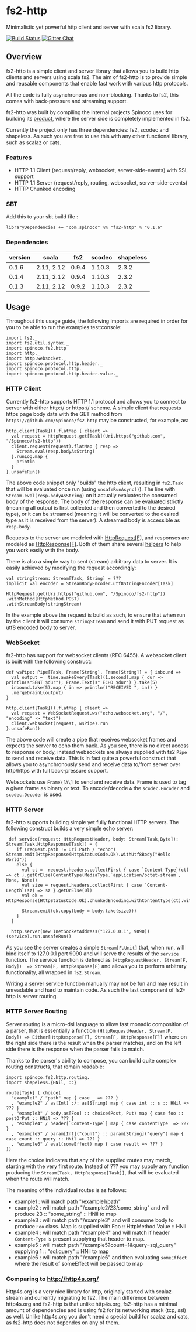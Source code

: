 # fs2-http

Minimalistic yet powerful http client and server with scala fs2 library. 

[![Build Status](https://travis-ci.org/Spinoco/fs2-http.svg?branch=master)](https://travis-ci.org/Spinoco/fs2-http)
[![Gitter Chat](https://badges.gitter.im/functional-streams-for-scala/fs2.svg)](https://gitter.im/fs2-http/Lobby)

## Overview

fs2-http is a simple client and server library that allows you to build http clients and servers using scala fs2. 
The aim of fs2-http is to provide simple and reusable components that enable fast work with various 
http protocols. 

All the code is fully asynchronous and non-blocking. Thanks to fs2, this comes with back-pressure and streaming support. 

fs2-http was built by compiling the internal projects Spinoco uses for building its [product](http://www.spinoco.com/), where the server side is completely implemented in fs2. 

Currently the project only has three dependencies: fs2, scodec and shapeless. As such you are free to use this with any other 
functional library, such as scalaz or cats. 


### Features

- HTTP 1.1 Client (request/reply, websocket, server-side-events) with SSL support
- HTTP 1.1 Server (request/reply, routing, websocket, server-side-events)
- HTTP Chunked encoding

### SBT

Add this to your sbt build file : 

```
libraryDependencies += "com.spinoco" %% "fs2-http" % "0.1.6" 
```

### Dependencies

version  |    scala  |   fs2  |  scodec | shapeless      
---------|-----------|--------|---------|-----------
0.1.6    | 2.11, 2.12| 0.9.4  | 1.10.3  | 2.3.2
0.1.4    | 2.11, 2.12| 0.9.4  | 1.10.3  | 2.3.2
0.1.3    | 2.11, 2.12| 0.9.2  | 1.10.3  | 2.3.2 


## Usage

Throughout this usage guide, the following imports are required in order for you to be able to run the examples test:console: 

```
import fs2._
import fs2.util.syntax._
import spinoco.fs2.http
import http._
import http.websocket._
import spinoco.protocol.http.header._
import spinoco.protocol.http._
import spinoco.protocol.http.header.value._
```


### HTTP Client 

Currently fs2-http supports HTTP 1.1 protocol and allows you to connect to server with either http:// or https:// scheme. 
A simple client that requests https page body data with the GET method from `https://github.com/Spinoco/fs2-http` may be constructed, for example, as:

``` 
http.client[Task]().flatMap { client =>
  val request = HttpRequest.get[Task](Uri.https("github.com", "/Spinoco/fs2-http"))
  client.request(request).flatMap { resp =>
    Stream.eval(resp.bodyAsString)
  }.runLog.map {
    println
  }
}.unsafeRun()
```

The above code snippet only "builds" the http client, resulting in `fs2.Task` that will be evaluated once run (using `unsafeRunAsync()`). 
The line with `Stream.eval(resp.bodyAsString)` on it actually evaluates the consumed body of the response. The body of the 
response can be evaluated strictly (meaning all output is first collected and then converted to the desired type), or it can be streamed (meaning it will be converted to the desired type as it is received from the server). A streamed body is accessible as `resp.body`. 
 
Requests to the server are modeled with [HttpRequest\[F\]](https://github.com/Spinoco/fs2-http/blob/master/src/main/scala/spinoco/fs2/http/HttpRequestOrResponse.scala#L116), and responses are modeled as [HttpResponse\[F\]](https://github.com/Spinoco/fs2-http/blob/master/src/main/scala/spinoco/fs2/http/HttpRequestOrResponse.scala#L232). Both of them share several [helpers](https://github.com/Spinoco/fs2-http/blob/master/src/main/scala/spinoco/fs2/http/HttpRequestOrResponse.scala#L17) to help you work easily with the body.  

There is also a simple way to sent (stream) arbitrary data to server. It is easily achieved by modifying the request accordingly:

```
val stringStream: Stream[Task, String] = ???
implicit val encoder = StreamBodyEncoder.utf8StringEncoder[Task]

HttpRequest.get(Uri.https("github.com", "/Spinoco/fs2-http"))
.withMethod(HttpMethod.POST)
.withStreamBody(stringStream)
```

In the example above the request is build as such, to ensure that when run by the client it will consume `stringStream` and send it with PUT request as utf8 encoded body to server. 


### WebSocket

fs2-http has support for websocket clients (RFC 6455). A websocket client is built with the following construct: 

```
def wsPipe: Pipe[Task, Frame[String], Frame[String]] = { inbound =>
  val output =  time.awakeEvery[Task](1.second).map { dur => println(s"SENT $dur"); Frame.Text(s" ECHO $dur") }.take(5)
  inbound.take(5).map { in => println(("RECEIVED ", in)) }
  .mergeDrainL(output)
}

http.client[Task]().flatMap { client =>
  val request = WebSocketRequest.ws("echo.websocket.org", "/", "encoding" -> "text")  
  client.websocket(request, wsPipe).run  
}.unsafeRun()
```
 
The above code will create a pipe that receives websocket frames and expects the server to echo them back. As you see, 
there is no direct access to response or body, instead websockets are always supplied with fs2 `Pipe` to send and receive data. 
This is in fact quite a powerful construct that allows you to asynchronously send and receive data to/from server over http/https with full back-pressure support. 
 
Websockets use `Frame\[A\]` to send and receive data. Frame is used to tag a given frame as binary or text. To encode/decode `A` the `scodec.Encoder` and `scodec.Decoder` is used. 

### HTTP Server

fs2-http supports building simple yet fully functional HTTP servers. The following construct builds a very simple echo server: 

```
 def service(request: HttpRequestHeader, body: Stream[Task,Byte]): Stream[Task,HttpResponse[Task]] = {
    if (request.path != Uri.Path / "echo") Stream.emit(HttpResponse(HttpStatusCode.Ok).withUtf8Body("Hello World"))
    else {
      val ct =  request.headers.collectFirst { case `Content-Type`(ct) => ct }.getOrElse(ContentType(MediaType.`application/octet-stream`, None, None))
      val size = request.headers.collectFirst { case `Content-Length`(sz) => sz }.getOrElse(0l)
      val ok = HttpResponse(HttpStatusCode.Ok).chunkedEncoding.withContentType(ct).withBodySize(size)

      Stream.emit(ok.copy(body = body.take(size)))
    }
  }

  http.server(new InetSocketAddress("127.0.0.1", 9090))(service).run.unsafeRun()
```

As you see the server creates a simple `Stream[F,Unit]` that, when run, will bind itself to 127.0.0.1 port 9090 and will serve the results of the `service` function. 
The service function is defined as `(HttpRequestHeader, Stream[F, Body])  => Stream[F, HttpResponse[F]` and allows you to perform arbitrary functionality, all wrapped in `fs2.Stream`. 
  
Writing a server service function manually may not be fun and may result in unreadable and hard to maintain code. As such the last component of fs2-http is server routing.    

### HTTP Server Routing 

Server routing is a micro-dsl language to allow fast monadic composition of a parser, that is essentially a function `(HttpRequestHeader, Stream[F, Body]) => Either[HttpResponse[F], Stream[F, HttpResponse[F]]`
where on the right side there is the result when the parser matches, and on the left side there is the response when the parser fails to match. 

Thanks to the parser's ability to compose, you can build quite complex routing constructs, that remain readable: 

```
import spinoco.fs2.http.routing._
import shapeless.{HNil, ::}

route[Task] ( choice(
  "example1" / "path" map { case _ => ??? }
  , "example2" / as[Int] :/: as[String] map { case int :: s :: HNil => ??? }
  , "example3" / body.as[Foo] :: choice(Post, Put) map { case foo :: postOrPut :: HNil => ??? }
  , "example4" / header[`Content-Type`] map { case contentType  => ??? }
  , "example5" / param[Int]("count") :: param[String]("query") map { case count :: query :: HNil => ??? }
  , "example6" / eval(someEffect) map { case result => ??? }
))

```

Here the choice indicates that any of the supplied routes may match, starting with the very first route. Instead of ??? you may supply any function producing the `Stream[Task, HttpResponse[Task]]`, that will be evaluated when the route will match. 

The meaning of the individual routes is as follows: 

- example1 : will match path "/example1/path" 
- example2 : will match path "/example2/23/some_string" and will produce 23 :: "some_string" :: HNil to map 
- example3 : will match path "/example3" and will consume body to produce `Foo` class. Map is supplied with Foo :: HttpMethod.Value :: HNil 
- example4 : will match path "/example4" and will match if header `Content-Type` is present supplying that header to map. 
- example5 : will match path "/example5?count=1&query=sql_query" supplying 1 :: "sql:query" :: HNil to map
- example6 : will match path "/example6" and then evaluating `someEffect` where the result of someEffect will be passed to map  

### Comparing to http://http4s.org/

Http4s.org is a very nice library for http, originaly started with scalaz-stream and currently migrating to fs2. The main difference between http4s.org and fs2-http is that unlike http4s.org, fs2-http has a minimal amount of dependencies and is using fs2 for its networking stack (tcp, ssl) as well. Unlike http4s.org you don't need a special build for scalaz and cats, as fs2-http does not dependes on any of them. 




